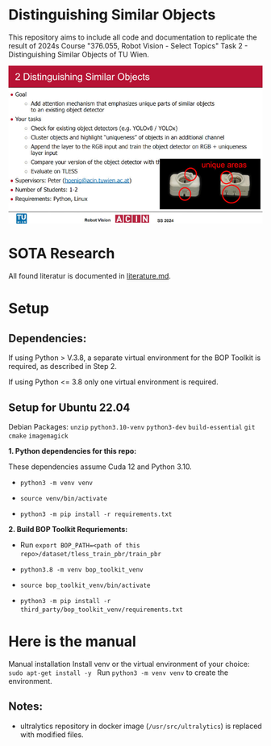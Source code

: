 # Distinguishing Similar Objects

This repository aims to include all code and documentation to replicate the result of 2024s Course "376.055, Robot Vision - Select Topics" Task 2 - Distinguishing Similar Objects of TU Wien. 


![Distinguishing Similar Objects](./images/Task2.jpg)

# SOTA Research

All found literatur is documented in [literature.md](./documentation/literature.md).

# Setup

## Dependencies:
If using Python > V.3.8, a separate virtual environment for the BOP Toolkit is required, as described in Step 2.

If using Python <= 3.8 only one virtual environment is required.

## Setup for Ubuntu 22.04

Debian Packages: `unzip` `python3.10-venv` `python3-dev` `build-essential` `git` `cmake` `imagemagick`


**1. Python dependencies for this repo:**

These dependencies assume Cuda 12 and Python 3.10.

- `python3 -m venv venv`

- `source venv/bin/activate`

- `python3 -m pip install -r requirements.txt`

**2. Build BOP Toolkit Requriements:**

- Run `export BOP_PATH=<path of this repo>/dataset/tless_train_pbr/train_pbr`

- `python3.8 -m venv bop_toolkit_venv`

- `source bop_toolkit_venv/bin/activate`

- `python3 -m pip install -r third_party/bop_toolkit_venv/requirements.txt`


# Here is the manual 
Manual installation
Install venv or the virtual environment of your choice: `sudo apt-get install -y `
Run `python3 -m venv venv` to create the environment.

## Notes:
- ultralytics repository in docker image (`/usr/src/ultralytics`) is replaced with modified files.
